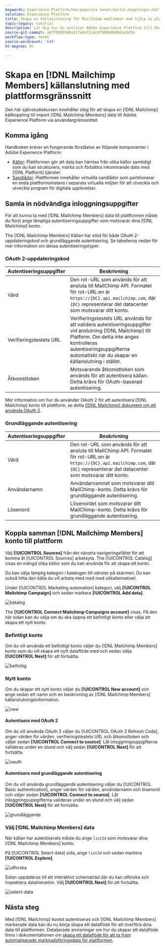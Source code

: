 ```yaml
---
keywords: Experience Platform;hem;populära ämnen;källor;kopplingar;källkopplingar;källor sdk;sdk;SDK
solution: Experience Platform
title: Skapa en källanslutning för MailChimp-medlemmar med hjälp av plattformsgränssnittet
topic-legacy: tutorial
description: Lär dig hur du ansluter Adobe Experience Platform till MailChimp-medlemmar med hjälp av plattformsgränssnittet.
source-git-commit: a67f9589346a117eb6f51dc9f908680d661e5d5b
workflow-type: tm+mt
source-wordcount: '649'
ht-degree: 0%

---
```



# Skapa en [!DNL Mailchimp Members] källanslutning med plattformsgränssnitt

Den här självstudiekursen innehåller steg för att skapa en [!DNL Mailchimp] källkoppling till import [!DNL Mailchimp Members] data till Adobe Experience Platform via användargränssnittet.

## Komma igång

Handboken kräver en fungerande förståelse av följande komponenter i Adobe Experience Platform:

* [Källor](../../../../home.md): Plattformen gör att data kan hämtas från olika källor samtidigt som du kan strukturera, märka och förbättra inkommande data med [!DNL Platform] tjänster.
* [Sandlådor](../../../../../sandboxes/home.md): Plattformen innehåller virtuella sandlådor som partitionerar en enda plattformsinstans i separata virtuella miljöer för att utveckla och utveckla program för digitala upplevelser.

## Samla in nödvändiga inloggningsuppgifter

För att kunna ta med [!DNL Mailchimp Members] data till plattformen måste du först ange lämpliga autentiseringsuppgifter som motsvarar dina [!DNL Mailchimp] konto.

The [!DNL Mailchimp Members] Källan har stöd för både OAuth 2-uppdateringskod och grundläggande autentisering. Se tabellerna nedan för mer information om dessa autentiseringstyper.

### OAuth 2-uppdateringskod

| Autentiseringsuppgifter | Beskrivning |
| --- | --- |
| Värd | Den rot-URL som används för att ansluta till MailChimp API. Formatet för rot-URL:en är `https://{DC}.api.mailchimp.com`, där `{DC}` representerar det datacenter som motsvarar ditt konto. |
| Verifieringstestets URL | Verifieringstestets URL används för att validera autentiseringsuppgifter vid anslutning [!DNL Mailchimp] till Platform. Om detta inte anges kontrolleras autentiseringsuppgifterna automatiskt när du skapar en källanslutning i stället. |
| Åtkomsttoken | Motsvarande åtkomsttoken som används för att autentisera källan. Detta krävs för OAuth-baserad autentisering. |

Mer information om hur du använder OAuth 2 för att autentisera [!DNL Mailchimp] konto till plattform, se detta [[!DNL Mailchimp] dokument om att använda OAuth 2](https://mailchimp.com/developer/marketing/guides/access-user-data-oauth-2/).

### Grundläggande autentisering

| Autentiseringsuppgifter | Beskrivning |
| --- | --- |
| Värd | Den rot-URL som används för att ansluta till MailChimp API. Formatet för rot-URL:en är `https://{DC}.api.mailchimp.com`, där `{DC}` representerar det datacenter som motsvarar ditt konto. |
| Användarnamn | Användarnamnet som motsvarar ditt MailChimp-konto. Detta krävs för grundläggande autentisering. |
| Lösenord | Lösenordet som motsvarar ditt MailChimp-konto. Detta krävs för grundläggande autentisering. |

## Koppla samman [!DNL Mailchimp Members] konto till plattform

Välj **[!UICONTROL Sources]** från det vänstra navigeringsfältet för att komma åt [!UICONTROL Sources] arbetsyta. The [!UICONTROL Catalog] visas en mängd olika källor som du kan använda för att skapa ett konto.

Du kan välja lämplig kategori i katalogen till vänster på skärmen. Du kan också hitta den källa du vill arbeta med med med sökalternativet.

Under [!UICONTROL Marketing automation] kategori, välj **[!UICONTROL Mailchimp Campaign]** och sedan markera **[!UICONTROL Add data]**.

![katalog](../../../../images/tutorials/create/mailchimp-members/catalog.png)

The **[!UICONTROL Connect Mailchimp Campaigns account]** visas. På den här sidan kan du välja om du ska öppna ett befintligt konto eller välja att skapa ett nytt konto.

### Befintligt konto

Om du vill använda ett befintligt konto väljer du [!DNL Mailchimp Members] konto som du vill skapa ett nytt dataflöde med och sedan välja **[!UICONTROL Next]** för att fortsätta.

![befintlig](../../../../images/tutorials/create/mailchimp-members/existing.png)

### Nytt konto

Om du skapar ett nytt konto väljer du **[!UICONTROL New account]** och ange sedan ett namn och en beskrivning av [!DNL Mailchimp Members] källanslutningsinformation.

![new](../../../../images/tutorials/create/mailchimp-members/new.png)


#### Autentisera med OAuth 2

Om du vill använda OAuth 2 väljer du [!UICONTROL OAuth 2 Refresh Code], anger värden för värden, verifieringstestets URL och åtkomsttoken och väljer sedan **[!UICONTROL Connect to source]**. Låt inloggningsuppgifterna valideras under en stund och välj sedan **[!UICONTROL Next]** för att fortsätta.

![oauth](../../../../images/tutorials/create/mailchimp-members/oauth.png)

#### Autentisera med grundläggande autentisering

Om du vill använda grundläggande autentisering väljer du [!UICONTROL Basic authentication], anger värden för värden, användarnamn och lösenord och väljer sedan **[!UICONTROL Connect to source]**. Låt inloggningsuppgifterna valideras under en stund och välj sedan **[!UICONTROL Next]** för att fortsätta.

![grundläggande](../../../../images/tutorials/create/mailchimp-members/basic.png)

### Välj [!DNL Mailchimp Members] data

När källan har autentiserats måste du ange `listId` som motsvarar dina [!DNL Mailchimp Members] konto.

På [!UICONTROL Select data] sida, ange `listId` och sedan markera **[!UICONTROL Explore]**.

![utforska](../../../../images/tutorials/create/mailchimp-members/explore.png)

Sidan uppdateras till ett interaktivt schematräd där du kan utforska och inspektera datahierarkin. Välj **[!UICONTROL Next]** för att fortsätta.

![select-data](../../../../images/tutorials/create/mailchimp-members/select-data.png)

## Nästa steg

Med [!DNL Mailchimp] kontot autentiseras och [!DNL Mailchimp Members] markerade data kan du nu börja skapa ett dataflöde för att överföra dina data till plattformen. Detaljerade anvisningar om hur du skapar ett dataflöde finns i dokumentationen om [skapa ett dataflöde för att ta fram automatiserade marknadsföringsdata för plattformen](../../dataflow/marketing-automation.md).
